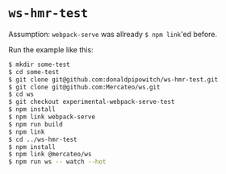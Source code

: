 # `ws-hmr-test`

Assumption: `webpack-serve` was allready `$ npm link`'ed before.

Run the example like this:

```bash
$ mkdir some-test
$ cd some-test
$ git clone git@github.com:donaldpipowitch/ws-hmr-test.git
$ git clone git@github.com:Mercateo/ws.git
$ cd ws
$ git checkout experimental-webpack-serve-test
$ npm install
$ npm link webpack-serve
$ npm run build
$ npm link
$ cd ../ws-hmr-test
$ npm install
$ npm link @mercateo/ws
$ npm run ws -- watch --hot
```
